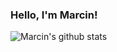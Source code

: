 ### Hello, I'm Marcin!

![Marcin's github stats](https://github-readme-stats.vercel.app/api?username=the-thing&include_all_commits=true&show_icons=true)
